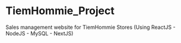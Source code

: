 # TiemHommie_Project
Sales management website for TiemHommie Stores (Using ReactJS - NodeJS - MySQL - NextJS)
